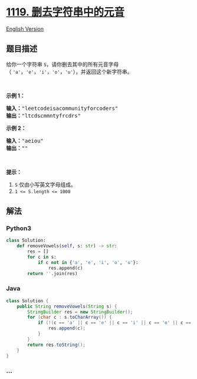 # [1119. 删去字符串中的元音](https://leetcode-cn.com/problems/remove-vowels-from-a-string)

[English Version](https://github.com/yanglr/leetcode-ac/blob/master/assets/1100-1199/1119.Remove%20Vowels%20from%20a%20String/README_EN.md)

## 题目描述

<!-- 这里写题目描述 -->

<p>给你一个字符串&nbsp;<code>S</code>，请你删去其中的所有元音字母（&nbsp;<code>&#39;a&#39;</code>，<code>&#39;e&#39;</code>，<code>&#39;i&#39;</code>，<code>&#39;o&#39;</code>，<code>&#39;u&#39;</code>），并返回这个新字符串。</p>

<p>&nbsp;</p>

<p><strong>示例 1：</strong></p>

<pre><strong>输入：</strong>&quot;leetcodeisacommunityforcoders&quot;
<strong>输出：</strong>&quot;ltcdscmmntyfrcdrs&quot;
</pre>

<p><strong>示例 2：</strong></p>

<pre><strong>输入：</strong>&quot;aeiou&quot;
<strong>输出：</strong>&quot;&quot;
</pre>

<p>&nbsp;</p>

<p><strong>提示：</strong></p>

<ol>
	<li><code>S</code> 仅由小写英文字母组成。</li>
	<li><code>1 &lt;= S.length &lt;= 1000</code></li>
</ol>


## 解法

<!-- 这里可写通用的实现逻辑 -->

<!-- tabs:start -->

### **Python3**

<!-- 这里可写当前语言的特殊实现逻辑 -->

```python
class Solution:
    def removeVowels(self, s: str) -> str:
        res = []
        for c in s:
            if c not in {'a', 'e', 'i', 'o', 'u'}:
                res.append(c)
        return ''.join(res)
```

### **Java**

<!-- 这里可写当前语言的特殊实现逻辑 -->

```java
class Solution {
    public String removeVowels(String s) {
        StringBuilder res = new StringBuilder();
        for (char c : s.toCharArray()) {
            if (!(c == 'a' || c == 'e' || c == 'i' || c == 'o' || c == 'u')) {
                res.append(c);
            }
        }
        return res.toString();
    }
}
```

### **...**

```

```

<!-- tabs:end -->
